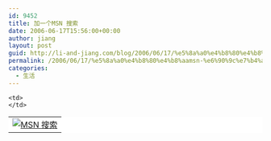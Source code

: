 ```yaml
---
id: 9452
title: 加一个MSN 搜索
date: 2006-06-17T15:56:00+00:00
author: jiang
layout: post
guid: http://li-and-jiang.com/blog/2006/06/17/%e5%8a%a0%e4%b8%80%e4%b8%aamsn-%e6%90%9c%e7%b4%a2/
permalink: /2006/06/17/%e5%8a%a0%e4%b8%80%e4%b8%aamsn-%e6%90%9c%e7%b4%a2/
categories:
  - 生活
---
```

<table bgcolor="#ffffff">
  <tr>
    <td>
      <a href="http://search.msn.com.cn/"><img alt="MSN 搜索" src="http://search.msn.com.cn/s/affillogo.gif" border="0" /></a>
    </td>
    
    <td>
    </td>
  </tr>
</table>